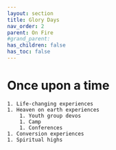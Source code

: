 ```yaml
---
layout: section
title: Glory Days
nav_order: 2
parent: On Fire
#grand_parent: 
has_children: false
has_toc: false
---
```


# Once upon a time

    1. Life-changing experiences
    1. Heaven on earth experiences
        1. Youth group devos
        1. Camp
        1. Conferences
    1. Conversion experiences
    1. Spiritual highs
